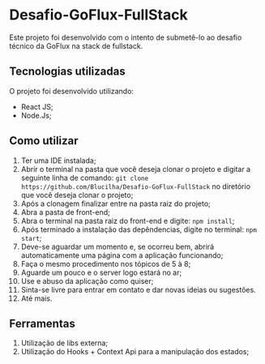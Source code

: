 # Desafio-GoFlux-FullStack
Este projeto foi desenvolvido com o intento de submetê-lo ao desafio técnico da GoFlux na stack de fullstack.

## Tecnologias utilizadas
O projeto foi desenvolvido utilizando:
- React JS;
- Node.Js;

## Como utilizar
1. Ter uma IDE instalada;
2. Abrir o terminal na pasta que você deseja clonar o projeto e digitar a seguinte linha de comando:
    `git clone https://github.com/Blucilha/Desafio-GoFlux-FullStack`
    no diretório que você deseja clonar o projeto;
3. Após a clonagem finalizar entre na pasta raiz do projeto;
5. Abra a pasta de front-end;
6. Abra o terminal na pasta raiz do front-end e digite:
    `npm install`;
7. Após terminado a instalação das depêndencias, digite no terminal:
    `npm start`;
8. Deve-se aguardar um momento e, se ocorreu bem, abrirá automaticamente uma página com a aplicação funcionando;
9. Faça o mesmo procedimento nos tópicos de 5 à 8;
10. Aguarde um pouco e o server logo estará no ar;
11. Use e abuso da aplicação como quiser;
12. Sinta-se livre para entrar em contato e dar novas ideias ou sugestões.
13. Até mais.

## Ferramentas
1. Utilização de libs externa;
2. Utilização do Hooks + Context Api para a manipulação dos estados;
